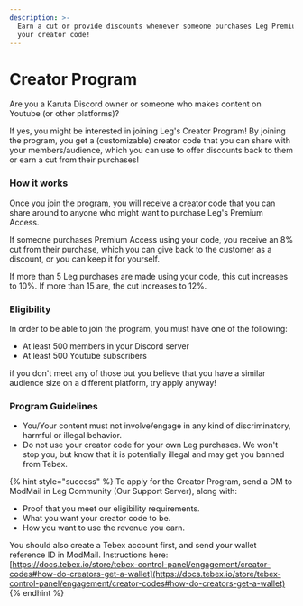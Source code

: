 ```yaml
---
description: >-
  Earn a cut or provide discounts whenever someone purchases Leg Premium with
  your creator code!
---
```


# Creator Program

Are you a Karuta Discord owner or someone who makes content on Youtube (or other platforms)?

If yes, you might be interested in joining Leg's Creator Program! By joining the program, you get a (customizable) creator code that you can share with your members/audience, which you can use to offer discounts back to them or earn a cut from their purchases!

### How it works

Once you join the program, you will receive a creator code that you can share around to anyone who might want to purchase Leg's Premium Access.

If someone purchases Premium Access using your code, you receive an 8% cut from their purchase, which you can give back to the customer as a discount, or you can keep it for yourself.

If more than 5 Leg purchases are made using your code, this cut increases to 10%. If more than 15 are, the cut increases to 12%.

### Eligibility

In order to be able to join the program, you must have one of the following:

* At least 500 members in your Discord server
* At least 500 Youtube subscribers

if you don't meet any of those but you believe that you have a similar audience size on a different platform, try apply anyway!

### Program Guidelines

* You/Your content must not involve/engage in any kind of discriminatory, harmful or illegal behavior.
* Do not use your creator code for your own Leg purchases. We won't stop you, but know that it is potentially illegal and may get you banned from Tebex.

{% hint style="success" %}
To apply for the Creator Program, send a DM to ModMail in Leg Community (Our Support Server), along with:

* Proof that you meet our eligibility requirements.
* What you want your creator code to be.
* How you want to use the revenue you earn.

You should also create a Tebex account first, and send your wallet reference ID in ModMail. Instructions here: [https://docs.tebex.io/store/tebex-control-panel/engagement/creator-codes#how-do-creators-get-a-wallet](https://docs.tebex.io/store/tebex-control-panel/engagement/creator-codes#how-do-creators-get-a-wallet)
{% endhint %}
